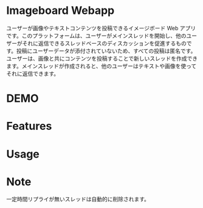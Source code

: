 # Imageboard Webapp

ユーザーが画像やテキストコンテンツを投稿できるイメージボード Web アプリです。このプラットフォームは、ユーザーがメインスレッドを開始し、他のユーザーがそれに返信できるスレッドベースのディスカッションを促進するものです。投稿にユーザーデータが添付されていないため、すべての投稿は匿名です。<br>
ユーザーは、画像と共にコンテンツを投稿することで新しいスレッドを作成できます。メインスレッドが作成されると、他のユーザーはテキストや画像を使ってそれに返信できます。

# DEMO



# Features



# Usage



# Note

一定時間リプライが無いスレッドは自動的に削除されます。
